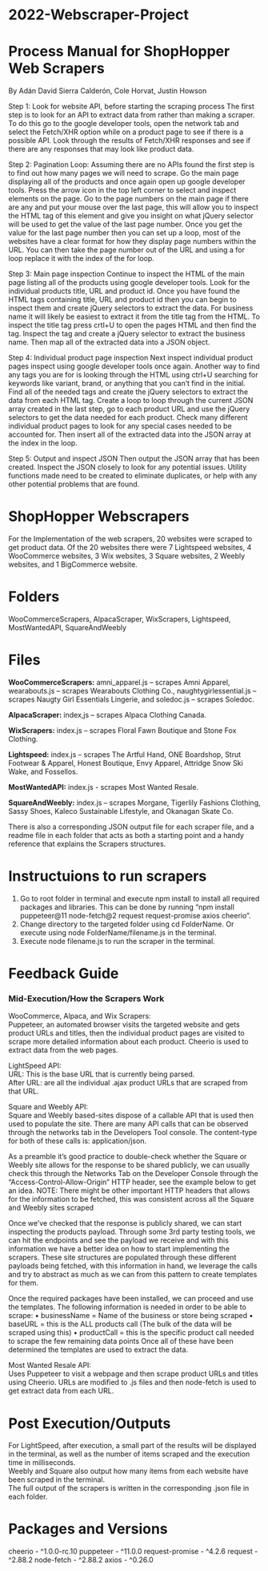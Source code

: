 
# 2022-Webscraper-Project

# Process Manual for ShopHopper Web Scrapers
By Adán David Sierra Calderón,
Cole Horvat,
Justin Howson

Step 1: Look for website API, before starting the scraping process
The first step is to look for an API to extract data from rather than making a scraper. To do this go to the google developer tools, open the network tab and select the Fetch/XHR option while on a product page to see if there is a possible API. Look through the results of Fetch/XHR responses and see if there are any responses that may look like product data.

Step 2: Pagination Loop:
Assuming there are no APIs found the first step is to find out how many pages we will need to scrape. Go the main page displaying all of the products and once again open up google developer tools. Press the arrow icon in the top left corner to select and inspect elements on the page. Go to the page numbers on the main page if there are any and put your mouse over the last page, this will allow you to inspect the HTML tag of this element and give you insight on what jQuery selector will be used to get the value of the last page number. Once you get the value for the last page number then you can set up a loop, most of the websites have a clear format for how they display page numbers within the URL. You can then take the page number out of the URL and using a for loop replace it with the index of the for loop.

Step 3: Main page inspection
Continue to inspect the HTML of the main page listing all of the products using google developer tools. Look for the individual products title, URL and product id. Once you have found the HTML tags containing title, URL and product id then you can begin to inspect them and create jQuery selectors to extract the data. For business name it will likely be easiest to extract it from the title tag from the HTML. To inspect the title tag press crtl+U to open the pages HTML and then find the tag. Inspect the tag and create a jQuery selector to extract the business name. Then map all of the extracted data into a JSON object.

Step 4: Individual product page inspection
Next inspect individual product pages inspect using google developer tools once again. Another way to find any tags you are for is looking through the HTML using ctrl+U searching for keywords like variant, brand, or anything that you can’t find in the initial. Find all of the needed tags and create the jQuery selectors to extract the data from each HTML tag. Create a loop to loop through the current JSON array created in the last step, go to each product URL and use the jQuery selectors to get the data needed for each product. Check many different individual product pages to look for any special cases needed to be accounted for. Then insert all of the extracted data into the JSON array at the index in the loop.

Step 5: Output and inspect JSON
Then output the JSON array that has been created. Inspect the JSON closely to look for any potential issues. Utility functions made need to be created to eliminate duplicates, or help with any other potential problems that are found.

# ShopHopper Webscrapers

For the Implementation of the web scrapers, 20 websites were scraped to get product data. Of the 20 websites there were 7 Lightspeed websites, 4 WooCommerce websites, 3 Wix websites, 3 Square websites, 2 Weebly websites, and 1 BigCommerce website.

# Folders 
WooCommerceScrapers, AlpacaScraper, WixScrapers, Lightspeed, MostWantedAPI, SquareAndWeebly

# Files 

**WooCommerceScrapers:** amni_apparel.js – scrapes Amni Apparel, wearabouts.js – scrapes Wearabouts Clothing Co., naughtygirlessential.js – scrapes Naugty Girl Essentials Lingerie, and soledoc.js – scrapes Soledoc.

**AlpacaScraper:** index,js – scrapes Alpaca Clothing Canada.

**WixScrapers:** index.js – scrapes Floral Fawn Boutique and Stone Fox Clothing.

**Lightspeed:** index.js – scrapes The Artful Hand, ONE Boardshop, Strut Footwear & Apparel, Honest Boutique, Envy Apparel, Attridge Snow Ski Wake, and Fossellos.

**MostWantedAPI:** index.js - scrapes Most Wanted Resale.

**SquareAndWeebly:** index.js – scrapes Morgane, Tigerlily Fashions Clothing, Sassy Shoes, Kaleco Sustainable Lifestyle, and Okanagan Skate Co. 

There is also a corresponding JSON output file for each scraper file, and a readme file in each folder that acts as both a starting point and a handy reference that explains the Scrapers structures.

# Instructuions to run scrapers
1. Go to root folder in terminal and execute npm install to install all required packages and libraries. This can be done by running “npm install puppeteer@11 node-fetch@2 request request-promise axios cheerio”.
2. Change directory to the targeted folder using cd FolderName. Or execute using node FolderName/filename.js in the terminal.
3. Execute node filename.js to run the scraper in the terminal.

# Feedback Guide
### Mid-Execution/How the Scrapers Work<br />
WooCommerce, Alpaca, and Wix Scrapers: <br /> 
Puppeteer, an automated browser visits the targeted website and gets product URLs and titles, then the individual product pages are visited to scrape more detailed information about each product. Cheerio is used to extract data from the web pages.

LightSpeed API: <br /> 
URL: This is the base URL that is currently being parsed. <br /> 
After URL: are all the individual .ajax product URLs that are scraped from that URL.<br /> 

Square and Weebly API:<br /> 
Square and Weebly based-sites dispose of a callable API that is used then used to populate the site. There are many API calls that can be observed through the networks tab in the Developers Tool console. The content-type for both of these calls is: application/json. 

As a preamble it’s good practice to double-check whether the Square or Weebly site allows for the response to be shared publicly, we can usually check this through the Networks Tab on the Developer Console through the “Access-Control-Allow-Origin” HTTP header, see the example below to get an idea. NOTE: There might be other important HTTP headers that allows for the information to be fetched, this was consistent across all the Square and Weebly sites scraped
  
Once we’ve checked that the response is publicly shared, we can start inspecting the products payload. 
Through some 3rd party testing tools, we can hit the endpoints and see the payload we receive and with this information we have a better idea on how to start implementing the scrapers. These site structures are populated through these different payloads being fetched, with this information in hand, we leverage the calls and try to abstract as much as we can from this pattern to create templates for them.

Once the required packages have been installed, we can proceed and use the templates.
The following information is needed in order to be able to scrape:
•	businessName = Name of the business or store being scraped
•	baseURL = this is the ALL products call (The bulk of the data will be scraped using this)
•	productCall = this is the specific product call needed to scrape the few remaining data points
Once all of these have been determined the templates are used to extract the data.

Most Wanted Resale API: <br /> 
Uses Puppeteer to visit a webpage and then scrape product URLs and titles using Cheerio. URLs are modified to .js files and then node-fetch is used to get extract data from each URL.

# Post Execution/Outputs
For LightSpeed, after execution, a small part of the results will be displayed in the terminal, as well as the number of items scraped and the execution time in milliseconds.<br /> 
Weebly and Square also output how many items from each website have been scraped in the terminal.<br /> 
The full output of the scrapers is written in the corresponding .json file in each folder.<br /> 

# Packages and Versions
cheerio - ^1.0.0-rc.10
puppeteer - ^11.0.0
request-promise - ^4.2.6
request - ^2.88.2
node-fetch - ^2.88.2
axios - ^0.26.0

